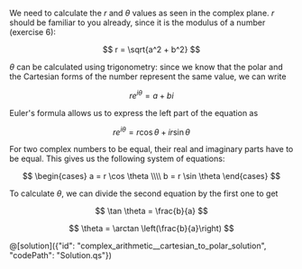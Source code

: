 We need to calculate the $r$ and $\theta$ values as seen in the complex plane. 
$r$ should be familiar to you already, since it is the modulus of a number (exercise 6):

$$ r = \sqrt{a^2 + b^2} $$

$\theta$ can be calculated using trigonometry: since we know that the polar and the Cartesian forms of the number represent the same value, we can write

$$ re^{i \theta} = a + bi $$

Euler's formula allows us to express the left part of the equation as 

$$ re^{i \theta} = r \cos \theta + i r \sin \theta $$

For two complex numbers to be equal, their real and imaginary parts have to be equal. This gives us the following system of equations:

$$ \begin{cases} a = r \cos \theta \\\\ b = r \sin \theta \end{cases} $$

To calculate $\theta$, we can divide the second equation by the first one to get

$$ \tan \theta = \frac{b}{a} $$

$$ \theta = \arctan \left(\frac{b}{a}\right) $$

@[solution]({"id": "complex_arithmetic__cartesian_to_polar_solution", "codePath": "Solution.qs"})
